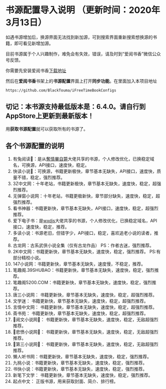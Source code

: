 ﻿# 书源配置导入说明 （更新时间：2020年3月13日）
 
 
如遇书源增加后，换源界面无法找到新加源，可到搜索界面重新搜索想换源的书籍，即可看见新增加源。


目前书源属于个人兴趣制作，难免会有失效，错误，请及时到“爱阅书香”微信公众号反馈。


你需要先安装爱阅书香[下载地址](https://itunes.apple.com/cn/app/e7-88-b1-e9-98-85-e4-b9-a6-e9-a6-99/id1137819437?mt=8)

然后在**爱阅书香**书架上的**书源配置**界面上打开**同步功能**。在里面加入本项目地址

```
https://github.com/BlackTouma/iFreeTimeBookConfigs
```

## 切记：本书源支持最低版本是：6.4.0。请自行到AppStore上更新到最新版本！

用**获取书源配置**就可以获取所有的书源了。

## 各个书源配置的说明
1. 有兔阅读📖：是从[奪情畢自斃](https://y154541000.github.io/BookConfig/)大佬共享的书源，个人修改优化，已换稳定域名，可换源，API接口，速度快，稳定。
2. 快读小说📖：可换源，书籍更新极快，章节基本无缺失，API接口，速度快，质量不错，稳定，强烈推荐。
3. 3Z中文网：十年老站，书籍更新极快，章节基本无缺失，速度快，稳定，超强烈推荐。
4. 无弹窗小说网：十年老站，书籍更极新快，章节部分缺失，速度快，稳定，超强烈推荐。
5. 看书神器：书籍更新快，章节基本无缺失，API接口，速度快，稳定，超强烈推荐。
6. 爱下电子书：是[wxdjs](https://github.com/wxdjs/iFreeTimebookConfigs)大佬共享的书源，个人修改优化，已换稳定域名，API接口，速度快，稳定，推荐。
7. 多读小说：书源老旧，但错字少，API接口，稳定，喜欢追老小说的读者，推荐。
8. 古龙网：古系武侠小说全集（仅有古龙作品）   PS：作者古迷，强烈推荐。
9. 2K中文网：书籍更新快，章节基本无缺失，速度快，稳定，强烈推荐。   PS:有部分精校小说。
10. 147小说网：书籍更新快，章节基本无缺失，速度慢，不稳定，推荐。
11. 笔趣阁.39SHUBAO：书籍更新快，章节基本无缺失，速度快，稳定，强烈推荐。
12. 笔趣阁5200.COM：书籍更新快，章节基本无缺失，速度快，稳定，强烈推荐。
13. 唐三小说网： 书籍更新快，章节基本无缺失，速度快，稳定，超强烈推荐。
14. 文学迷： 书籍更新快，章节基本无缺失，速度快，稳定，超强烈推荐。
15. 言情中文网： 书籍更新快，章节基本无缺失，速度快，稳定，超强烈推荐。
16. 斋书苑： 书籍更新快，章节基本无缺失，速度快，稳定，超强烈推荐。
17. 📖阅文小说网📖： 书籍更新快，章节基本无缺失，速度快，稳定，无敌超强烈推荐。
18. 📖悲愤小说网📖： 书籍更新快，章节基本无缺失，速度快，稳定，无敌超强烈推荐。
18. 📖第三小说网📖： 书籍更新快，章节基本无缺失，速度快，稳定，无敌超强烈推荐。
19. 懒人听书网：书籍更新快，章节基本无缺失，速度快，稳定，强烈推荐。
20. 九桃小说：书籍更新快，章节基本无缺失，速度快，稳定，强烈推荐。
21. 书快小说：书籍更新快，章节基本无缺失，速度快，稳定，强烈推荐。
22. 新笔下文学： 书籍更新快，章节基本无缺失，速度快，稳定，强烈推荐。
23. 起点中文： 正版书源，用来获取封面、简介、排行榜。












